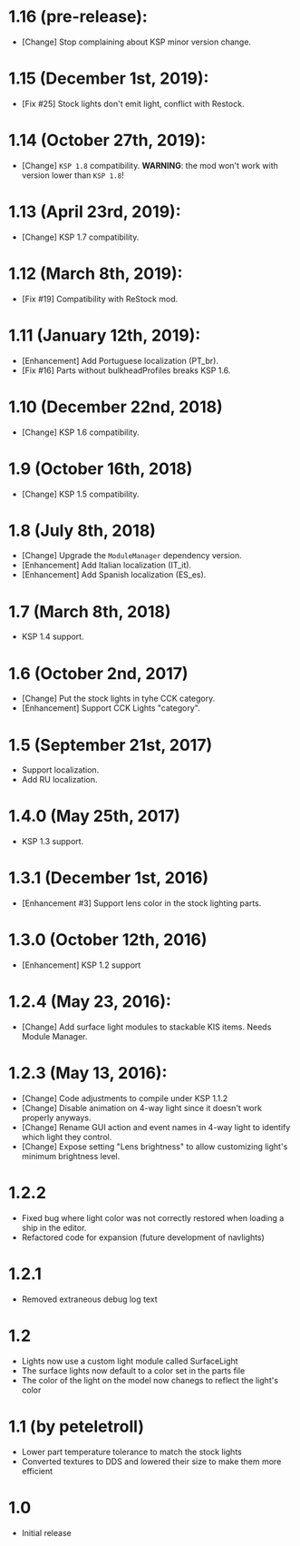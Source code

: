 # 1.16 (pre-release):
* [Change] Stop complaining about KSP minor version change.

# 1.15 (December 1st, 2019):
* [Fix #25] Stock lights don't emit light, conflict with Restock.

# 1.14 (October 27th, 2019):
* [Change] `KSP 1.8` compatibility. __WARNING__: the mod won't work with version lower than `KSP 1.8`!

# 1.13 (April 23rd, 2019):
* [Change] KSP 1.7 compatibility.

# 1.12 (March 8th, 2019):
* [Fix #19] Compatibility with ReStock mod.

# 1.11 (January 12th, 2019):
* [Enhancement] Add Portuguese localization (PT_br).
* [Fix #16] Parts without bulkheadProfiles breaks KSP 1.6.

# 1.10 (December 22nd, 2018)
* [Change] KSP 1.6 compatibility.

# 1.9 (October 16th, 2018)
* [Change] KSP 1.5 compatibility.

# 1.8 (July 8th, 2018)
* [Change] Upgrade the `ModuleManager` dependency version.
* [Enhancement] Add Italian localization (IT_it).
* [Enhancement] Add Spanish localization (ES_es).

# 1.7 (March 8th, 2018)
* KSP 1.4 support.

# 1.6 (October 2nd, 2017)
* [Change] Put the stock lights in tyhe CCK category.
* [Enhancement] Support CCK Lights "category".

# 1.5 (September 21st, 2017)
* Support localization.
* Add RU localization.

# 1.4.0 (May 25th, 2017)
* KSP 1.3 support.

# 1.3.1 (December 1st, 2016)
* [Enhancement #3] Support lens color in the stock lighting parts.

# 1.3.0 (October 12th, 2016)
* [Enhancement] KSP 1.2 support

# 1.2.4 (May 23, 2016):
* [Change] Add surface light modules to stackable KIS items. Needs Module Manager.

# 1.2.3 (May 13, 2016):
* [Change] Code adjustments to compile under KSP 1.1.2
* [Change] Disable animation on 4-way light since it doesn't work properly anyways.
* [Change] Rename GUI action and event names in 4-way light to identify which light they control.
* [Change] Expose setting "Lens brightness" to allow customizing light's minimum brightness level.

# 1.2.2
* Fixed bug where light color was not correctly restored when loading a ship in the editor.
* Refactored code for expansion (future development of navlights)

# 1.2.1
* Removed extraneous debug log text

# 1.2
* Lights now use a custom light module called SurfaceLight
* The surface lights now default to a color set in the parts file
* The color of the light on the model now chanegs to reflect the light's color

# 1.1 (by peteletroll)
* Lower part temperature tolerance to match the stock lights
* Converted textures to DDS and lowered their size to make them more efficient

# 1.0
* Initial release

